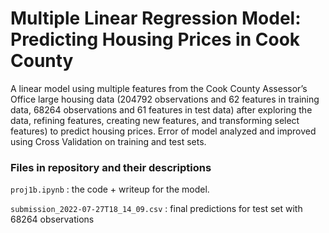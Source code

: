 # Multiple Linear Regression Model: Predicting Housing Prices in Cook County

A linear model using multiple features from the Cook County Assessor’s Office large housing data (204792 observations and 62 features in training data, 68264 observations and 61 features in test data) after exploring the data, refining features, creating new features, and transforming select features) to predict housing prices. Error of model analyzed and improved using Cross Validation on training and test sets.

### Files in repository and their descriptions

`proj1b.ipynb` : the code + writeup for the model.

`submission_2022-07-27T18_14_09.csv` : final predictions for test set with 68264 observations
